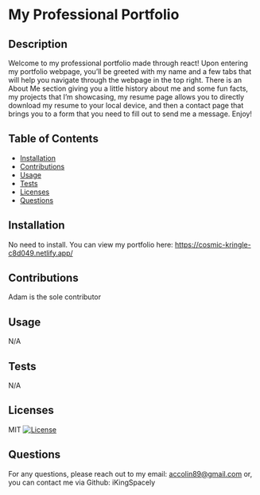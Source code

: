 
# My Professional Portfolio

## Description
Welcome to my professional portfolio made through react! Upon entering my portfolio webpage, you’ll be greeted with my name and a few tabs that will help you navigate through the webpage in the top right. There is an About Me section giving you a little history about me and some fun facts, my projects that I’m showcasing, my resume page allows you to directly download my resume to your local device, and then a contact page that brings you to a form that you need to fill out to send me a message. Enjoy!

## Table of Contents
- [Installation](#installation)
- [Contributions](#contributions)
- [Usage](#usage)
- [Tests](#tests)
- [Licenses](#licenses)
- [Questions](#questions)

## Installation
No need to install. You can view my portfolio here: https://cosmic-kringle-c8d049.netlify.app/

## Contributions
Adam is the sole contributor

## Usage
N/A

## Tests
N/A

## Licenses
MIT
[![License](https://img.shields.io/badge/License-MIT-red.svg)](https://opensource.org/licenses/MIT)

## Questions
For any questions, please reach out to my email: accolin89@gmail.com or, you can contact me via Github: iKingSpacely
